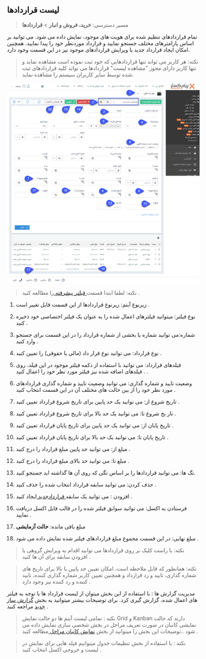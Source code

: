 ## لیست قراردادها

> مسیر دسترسی: **خرید، فروش و انبار** > **قراردادها** 


تمام قراردادهای تنظیم شده برای هویت های موجود، نمایش داده می شود. می توانید بر اساس پارامترهای مختلف جستجو نمایید و قرارداد موردنظر خود را پیدا نمایید. همچنین امکان ایجاد قرارداد جدید یا ویرایش قراردادهای موجود نیز در این قسمت وجود دارد.

> نکته: هر کاربر می تواند تنها قراردادهایی که خود ثبت نموده است مشاهده نماید و تنها کاربر دارای مجوز "مشاهده لیست" قراردادها می تواند کلیه قراردادهای ثبت شده توسط سایر کاربران سیستم را مشاهده نماید.

![](ghardad11%20-%20Copy.png)


> نکته: لطفا ابتدا قسمت[  فیلتر پیشرفته ](https://github.com/1stco/PayamGostarDocs/blob/master/help%202.5.4/Customer-relationship-management/Advanced-filter/Advanced-filter.md) را مطالعه کنید .  


1. زیرنوع آیتم: زیرنوع قراردادها از این قسمت قابل تغییر است .

2. نوع فیلتر: میتوانید فیلترهای اعمال شده را به عنوان یک فیلتر اختصاصی خود ذخیره کنید .

3. شماره:می توانید شماره یا بخشی از شماره قرارداد را در این قسمت برای جستجو وارد کنید .

4.  نوع قرارداد: می توانید نوع قرار داد (مالی یا حقوقی) را تعیین کنید .

5. فیلدهای قرارداد: می توانید با استفاده از دکمه فیلتر موجود در این فیلد،  روی فیلدهای اضافه شده نیز فیلتر مورد نظر خود را اعمال کنید . .

6.  وضعیت تایید و شماره گذاری: می توانید وضعیت تایید و شماره گذاری قراردادهای مورد نظر خود را از بین حالت های مختلف آن در این قسمت انتخاب کنید .

7. تاریخ شروع از:  می توانید یک حد پایین برای تاریخ شروع قرارداد تعیین کنید .

8. تار یخ شروع تا: می توانید یک حد  بالا برای تاریخ شروع قرارداد تعیین کنید .

9. تاریخ پایان از: می توانید یک حد پایین برای تاریخ پایان قرارداد تعیین کنید .

10. تاریخ پایان تا:  می توانید یک حد بالا برای تاریخ پایان قرارداد تعیین کنید .

11. مبلغ از: می توانید حد پایین مبلغ قرارداد را درج کنید .

12. مبلغ تا:  می توانید حد بالای مبلغ قرارداد را درج کنید .

13. تگ ها: می توانید قراردادها را بر اساس تگی که روی آن ها گذاشته اید جستجو کنید.

14. حذف کردن: می توانید سابقه قرارداد انتخاب شده را حذف کنید .

15. افزودن : می توانید یک سابقه[ قراردادجدید ](https://github.com/1stco/PayamGostarDocs/blob/master/help%202.5.4/Integrated-bank/Database/Records/New-contract/New-contract.md)ایجاد کنید .

16. فرستادن به اکسل: می توانید سوابق فیلتر شده را در قالب فایل اکسل دریافت نمایید .

17. مبلغ باقی مانده: **حالت آزمایشی**

18. مبلغ نهایی: در این قسمت مجموع مبلغ قراردادهای فیلتر شده نمایش داده می شود .

> نکته: با راست کلیک بر روی قراردادها می توانید اقدام به ویرایش گروهی یا افزودن سابقه برای آن ها کنید .


> نکته: همانطور که قابل ملاحظه است، امکان تعیین حد پایین یا بالا برای تاریخ های شماره گذاری، تایید و رد قرارداد و همچنین تعیین کاربر شماره گذاری کننده، تایید کننده و رد کننده نیز وجود دارد .


مدیریت گزارش ها :  با استفاده از این بخش میتوان از لیست قرارداد ها با توجه به فیلتر های اعمال شده، گزارش گیری کرد. برای توضیحات بیشتر میتوانید به بخش [گزارش ساز جدید](https://github.com/1stco/PayamGostarDocs/blob/master/help%202.5.4/Management-and-reports/Report-Builder/Report-Builder.md) مراجعه کنید .

> نکته : تمامی لیست آیتم ها دو حالت نمایش Grid و Kanban دارند که حالت نمایشی کانبان در صورت تعریف مراحل در بخش شخصی سازی نمایش داده می شود ..توضیحات این بخش را میتوانید از  بخش [نمایش کانبان مراحل ](https://github.com/1stco/PayamGostarDocs/blob/master/help%202.5.4/Integrated-bank/Database/Records/leveling/leveling.md)مطالعه کنید .

> نکته :  با استفاده از بخش تنظیمات جدول میتوانیم فیلد هایی برای نمایش در لیست و خروجی اکسل انتخاب کنید .


